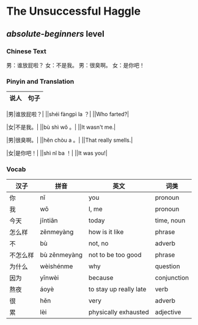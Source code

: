 # The Unsuccessful Haggle
## *absolute-beginners* level

### Chinese Text
男：谁放屁啦？
女：不是我。
男：很臭啊。
女：是你吧！

### Pinyin and Translation
|说人|句子|
|----|----|

|男|谁放屁啦？|
||shéi fàngpì la ？|
||Who farted?|

|女|不是我。|
||bù shì wǒ 。|
||It wasn't me.|

|男|很臭啊。|
||hěn chòu a 。|
||That really smells.|

|女|是你吧！|
||shì nǐ ba ！|
||It was you!|
### Vocab
|汉子|拼音|英文|词类|
|----|----|----|----|
|你|nǐ|you|pronoun|
|我|wǒ|I, me|pronoun|
|今天|jīntiān|today|time, noun|
|怎么样|zěnmeyàng|how is it like|phrase|
|不|bù|not, no|adverb|
|不怎么样|bù zěnmeyàng|not to be too good|phrase|
|为什么|wèishénme|why|question|
|因为|yīnwèi|because|conjunction|
|熬夜|áoyè|to stay up really late|verb|
|很|hěn|very|adverb|
|累|lèi|physically exhausted|adjective|